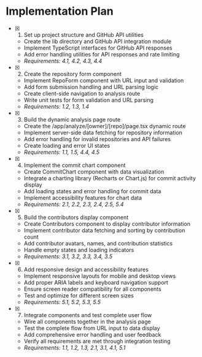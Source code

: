 # Implementation Plan

- [x] 1. Set up project structure and GitHub API utilities














  - Create the lib directory and GitHub API integration module
  - Implement TypeScript interfaces for GitHub API responses
  - Add error handling utilities for API responses and rate limiting
  - _Requirements: 4.1, 4.2, 4.3, 4.4_

- [x] 2. Create the repository form component



























  - Implement RepoForm component with URL input and validation
  - Add form submission handling and URL parsing logic
  - Create client-side navigation to analysis route
  - Write unit tests for form validation and URL parsing
  - _Requirements: 1.2, 1.3, 1.4_

- [x] 3. Build the dynamic analysis page route






  - Create the /app/analyze/[owner]/[repo]/page.tsx dynamic route
  - Implement server-side data fetching for repository information
  - Add error handling for invalid repositories and API failures
  - Create loading and error UI states
  - _Requirements: 1.1, 1.5, 4.4, 4.5_

- [x] 4. Implement the commit chart component








  - Create CommitChart component with data visualization
  - Integrate a charting library (Recharts or Chart.js) for commit activity display
  - Add loading states and error handling for commit data
  - Implement accessibility features for chart data
  - _Requirements: 2.1, 2.2, 2.3, 2.4, 2.5, 5.4_

- [x] 5. Build the contributors display component







  - Create Contributors component to display contributor information
  - Implement contributor data fetching and sorting by contribution count
  - Add contributor avatars, names, and contribution statistics
  - Handle empty states and loading indicators
  - _Requirements: 3.1, 3.2, 3.3, 3.4, 3.5_

- [x] 6. Add responsive design and accessibility features








  - Implement responsive layouts for mobile and desktop views
  - Add proper ARIA labels and keyboard navigation support
  - Ensure screen reader compatibility for all components
  - Test and optimize for different screen sizes
  - _Requirements: 5.1, 5.2, 5.3, 5.5_

- [x] 7. Integrate components and test complete user flow







  - Wire all components together in the analysis page
  - Test the complete flow from URL input to data display
  - Add comprehensive error handling and user feedback
  - Verify all requirements are met through integration testing
  - _Requirements: 1.1, 1.2, 1.3, 2.1, 3.1, 4.1, 5.1_
